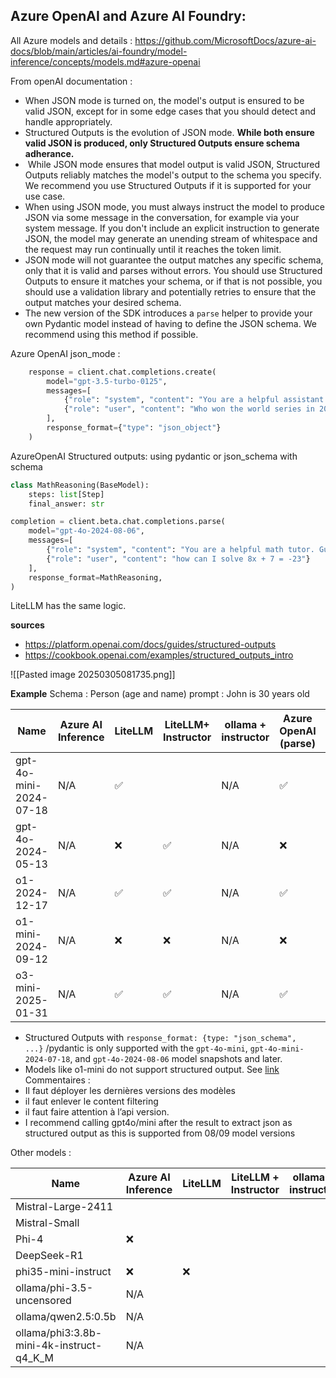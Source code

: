 
## Azure OpenAI and Azure AI Foundry: 

All Azure models and details : https://github.com/MicrosoftDocs/azure-ai-docs/blob/main/articles/ai-foundry/model-inference/concepts/models.md#azure-openai

From openAI documentation : 
- When JSON mode is turned on, the model's output is ensured to be valid JSON, except for in some edge cases that you should detect and handle appropriately.
- Structured Outputs is the evolution of JSON mode. **While both ensure valid JSON is produced, only Structured Outputs ensure schema adherance.** 
-  While JSON mode ensures that model output is valid JSON, Structured Outputs reliably matches the model's output to the schema you specify. We recommend you use Structured Outputs if it is supported for your use case.
- When using JSON mode, you must always instruct the model to produce JSON via some message in the conversation, for example via your system message. If you don't include an explicit instruction to generate JSON, the model may generate an unending stream of whitespace and the request may run continually until it reaches the token limit.
- JSON mode will not guarantee the output matches any specific schema, only that it is valid and parses without errors. You should use Structured Outputs to ensure it matches your schema, or if that is not possible, you should use a validation library and potentially retries to ensure that the output matches your desired schema.
- The new version of the SDK introduces a `parse` helper to provide your own Pydantic model instead of having to define the JSON schema. We recommend using this method if possible.

Azure OpenAI json_mode : 
```python
    response = client.chat.completions.create(
        model="gpt-3.5-turbo-0125",
        messages=[
            {"role": "system", "content": "You are a helpful assistant designed to output JSON."},
            {"role": "user", "content": "Who won the world series in 2020? Please respond in the format {winner: ...}"}
        ],
        response_format={"type": "json_object"}
    )
```


AzureOpenAI Structured outputs: using pydantic or json_schema with schema
```python
class MathReasoning(BaseModel):
    steps: list[Step]
    final_answer: str

completion = client.beta.chat.completions.parse(
    model="gpt-4o-2024-08-06",
    messages=[
        {"role": "system", "content": "You are a helpful math tutor. Guide the user through the solution step by step."},
        {"role": "user", "content": "how can I solve 8x + 7 = -23"}
    ],
    response_format=MathReasoning,
)
```
LiteLLM has the same logic.


**sources**
- https://platform.openai.com/docs/guides/structured-outputs
- https://cookbook.openai.com/examples/structured_outputs_intro

![[Pasted image 20250305081735.png]]

**Example**
Schema : Person (age and name)
prompt : John is 30 years old

| Name                   | Azure AI Inference | LiteLLM | LiteLLM+ Instructor | ollama + instructor | Azure OpenAI (parse) | Azure OpenAI |     |
| ---------------------- | ------------------ | ------- | ------------------- | ------------------- | -------------------- | ------------ | --- |
| gpt-4o-mini-2024-07-18 | N/A                | ✅       |                     | N/A                 | ✅                    | ✅            |     |
| gpt-4o-2024-05-13      | N/A                | ❌       | ✅                   | N/A                 | ❌                    | ✅            |     |
| o1-2024-12-17          | N/A                | ✅       | ✅                   | N/A                 | ✅                    | ✅            |     |
| o1-mini-2024-09-12     | N/A                | ❌       | ❌                   | N/A                 | ❌                    | ❌            |     |
| o3-mini-2025-01-31     | N/A                | ✅       | ✅                   | N/A                 | ✅                    | ✅            |     |

- Structured Outputs with `response_format: {type: "json_schema", ...}` /pydantic is only supported with the `gpt-4o-mini`, `gpt-4o-mini-2024-07-18`, and `gpt-4o-2024-08-06` model snapshots and later.
- Models like o1-mini do not support structured output. See [link](https://github.com/MicrosoftDocs/azure-ai-docs/blob/main/articles/ai-foundry/model-inference/concepts/models.md#azure-openai) 
Commentaires : 
- Il faut déployer les dernières versions des modèles 
- il faut enlever le content filtering
- il faut faire attention à l’api version.
- I recommend calling gpt4o/mini after the result to extract json as structured output as this is supported from 08/09 model versions

Other models : 

| Name                                     | Azure AI Inference | LiteLLM | LiteLLM + Instructor | ollama + instructor |
| ---------------------------------------- | ------------------ | ------- | -------------------- | ------------------- |
| Mistral-Large-2411                       |                    |         |                      |                     |
| Mistral-Small                            |                    |         |                      |                     |
| Phi-4                                    | ❌                  |         |                      |                     |
| DeepSeek-R1                              |                    |         |                      |                     |
| phi35-mini-instruct                      | ❌                  | ❌       |                      |                     |
| ollama/phi-3.5-uncensored                | N/A                |         |                      |                     |
| ollama/qwen2.5:0.5b                      | N/A                |         |                      |                     |
| ollama/phi3:3.8b-mini-4k-instruct-q4_K_M | N/A                |         |                      |                     |
